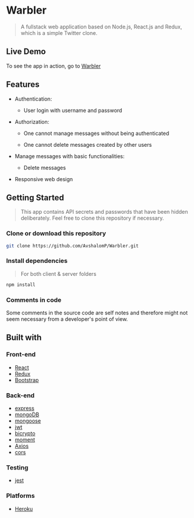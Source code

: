 # Warbler

> A fullstack web application based on Node.js, React.js and Redux, which is a simple Twitter clone.

## Live Demo

To see the app in action, go to [Warbler](https://warbler-client-ap.herokuapp.com)

## Features

* Authentication:
  
  * User login with username and password

* Authorization:

  * One cannot manage messages without being authenticated

  * One cannot delete messages created by other users

* Manage messages with basic functionalities:

  * Delete messages  

* Responsive web design

 
## Getting Started

> This app contains API secrets and passwords that have been hidden deliberately. Feel free to clone this repository if necessary.

### Clone or download this repository

```sh
git clone https://github.com/AvshalomP/Warbler.git
```

### Install dependencies

> For both client & server folders

```sh
npm install
```

### Comments in code

Some comments in the source code are self notes and therefore might not seem necessary from a developer's point of view.

## Built with

### Front-end

* [React](https://reactjs.org)
* [Redux](https://redux.js.org)
* [Bootstrap](https://getbootstrap.com/docs/4.1/)

### Back-end

* [express](https://expressjs.com/)
* [mongoDB](https://www.mongodb.com/)
* [mongoose](http://mongoosejs.com/)
* [jwt](https://jwt.io)
* [bicrypto](https://www.npmjs.com/package/bcrypt)
* [moment](https://momentjs.com/)
* [Axios](https://github.com/axios/axios)
* [cors](https://www.npmjs.com/package/cors)

### Testing

* [jest](https://jestjs.io)


### Platforms

* [Heroku](https://www.heroku.com/)

